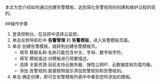 本文为您介绍如何通过创建告警模板，达到简化告警规则的创建和维护过程的目的。

##操作步骤
1. 登录控制台，在监控中选择云监控。
2. 单击左侧导航栏中 **告警管理** 的 **告警模板**，进入告警模板页面。
3. 单击 创建告警模板，跳转到创建告警模板页。
     - 填写 模板名称:名称只能包含中文、字母、数字和字符。
     - 填写 模板描述:对模板进行简要描述。
     - 选择 关联资源:目前支持云服务器、弹性公网IP、云数据库和负载均衡。
     - 添加 告警规则:直接按照提示添加告警规则和告警级别。
4. 单击 确定创建，即可在告警模板列表中中看到您所添加的模板。